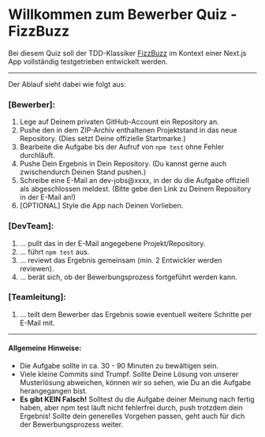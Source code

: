 # Willkommen zum Bewerber Quiz - FizzBuzz

Bei diesem Quiz soll der TDD-Klassiker [FizzBuzz](https://codingdojo.org/kata/FizzBuzz/) im Kontext einer Next.js App 
vollständig testgetrieben entwickelt werden. 

----

Der Ablauf sieht dabei wie folgt aus:

### [Bewerber]:
1. Lege auf Deinem privaten GitHub-Account ein Repository an.
2. Pushe den in dem ZIP-Archiv enthaltenen Projektstand in das neue Repository. (Dies setzt Deine offizielle Startmarke.)
3. Bearbeite die Aufgabe bis der Aufruf von `npm test` ohne Fehler durchläuft. 
4. Pushe Dein Ergebnis in Dein Repository. (Du kannst gerne auch zwischendurch Deinen Stand pushen.) 
5. Schreibe eine E-Mail an dev-jobs@xxxx, in der du die Aufgabe offiziell als abgeschlossen meldest. (Bitte gebe den Link zu Deinem Repository in der E-Mail an!)
6. [OPTIONAL] Style die App nach Deinen Vorlieben.

### [DevTeam]:
1. … pullt das in der E-Mail angegebene Projekt/Repository.
2. … führt `npm test` aus.
3. … reviewt das Ergebnis gemeinsam (min. 2 Entwickler werden reviewen).
4. … berät sich, ob der Bewerbungsprozess fortgeführt werden kann.

### [Teamleitung]:
1. … teilt dem Bewerber das Ergebnis sowie eventuell weitere Schritte per E-Mail mit.

----

#### Allgemeine Hinweise:
* Die Aufgabe sollte in ca. 30 - 90 Minuten zu bewältigen sein.
* Viele kleine Commits sind Trumpf. Sollte Deine Lösung von unserer Musterlösung abweichen, können wir so sehen, wie Du an die Aufgabe herangegangen bist.
* **Es gibt KEIN Falsch!** Solltest du die Aufgabe deiner Meinung nach fertig haben, aber npm test läuft nicht fehlerfrei durch, push trotzdem dein Ergebnis! Sollte dein generelles Vorgehen passen, geht auch für dich der Bewerbungsprozess weiter.